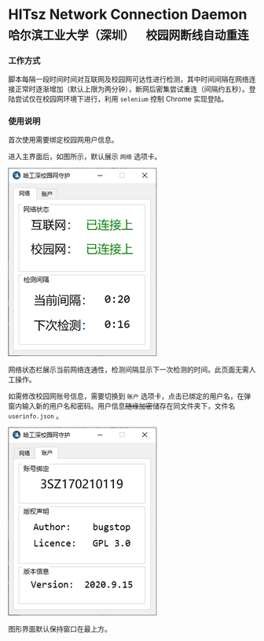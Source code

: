 # HITsz Network Connection Daemon<br><sub>哈尔滨工业大学（深圳）&emsp;校园网断线自动重连</sub>

### 工作方式

脚本每隔一段时间时间对互联网及校园网可达性进行检测，其中时间间隔在网络连接正常时逐渐增加（默认上限为两分钟），断网后密集尝试重连（间隔约五秒）。登陆尝试仅在校园网环境下进行，利用 `selenium` 控制 Chrome 实现登陆。

### 使用说明

首次使用需要绑定校园网用户信息。

进入主界面后，如图所示，默认展示 `网络` 选项卡。

![A](https://github.com/bugstop/hitsz-network-daemon/blob/master/img/A.png)

网络状态栏展示当前网络连通性，检测间隔显示下一次检测的时间。此页面无需人工操作。

如需修改校园网账号信息，需要切换到 `账户` 选项卡，点击已绑定的用户名，在弹窗内输入新的用户名和密码。用户信息~~随缘加密~~储存在同文件夹下，文件名 `userinfo.json` 。

![B](https://github.com/bugstop/hitsz-network-daemon/blob/master/img/B.png)

图形界面默认保持窗口在最上方。
